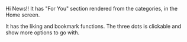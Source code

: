 Hi News!!
It has "For You" section rendered from the categories, in the Home screen.

It has the liking and bookmark functions.
The three dots is clickable and show more options to go with.
